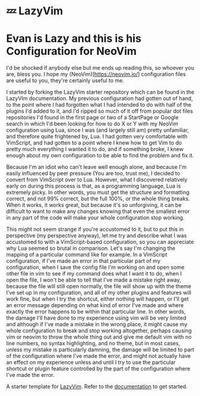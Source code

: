 # 💤 LazyVim
# Evan is Lazy and this is his Configuration for NeoVim

I'd be shocked if anybody else but me ends up reading this, so whoever you are, bless you. I hope my (NeoVim)[https://neovim.io/] configuration files are useful to you, they're certainly useful to me. 

I started by forking the LazyVim starter repository which can be found in the LazyVIm documentation. My previous configuration had gotten out of hand, to the point where I had forgotten what I had intended to do with half of the plugins I'd added to it, and I'd ripped so much of it off from popular dot files repositories I'd found in the first page or two of a StartPage or Google search in which I'd been looking for how to do X or Y with my NeoVim configuration using Lua, since I was (and largely still am) pretty unfamiliar, and therefore quite frightened by, Lua. I had gotten very comfortable with VimScript, and had gotten to a point where I knew how to get Vim to do pretty much everything I wanted it to do, and if something broke, I knew enough about my own configuration to be able to find the problem and fix it. 

Because I'm an idiot who can't leave well enough alone, and because I'm easily influenced by peer pressure (You are too, trust me), I decided to convert from VimScript over to Lua. However, what I discovered relatively early on during this process is that, as a programming language, Lua is extremely picky. In other words, you must get the structure and formatting correct, and not 99% correct, but the full 100%, or the whole thing breaks. When it works, it works great, but because it's so unforgiving, it can be difficult to want to make any changes knowing that even the smallest error in any part of the code will make your whole configuration stop working.

This might not seem strange if you're accustomed to it, but to put this in perspective (my perspective anyway), let me try and describe what I was accustomed to with a VimScript-based configuration, so you can appreciate why Lua seemed so brutal in comparison. Let's say I'm changing the mapping of a particular command like <leader r> for example. In a VimScript configuration, if I've made an error in that particular part of my configuration, when I save the config file I'm working on and open some other file in vim to see if my <leader r> command does what I want it to do, when I open the file, I won't be able to tell that I've made a mistake right away, because the file will still open normally, the file will show up with the theme I've set up in my configuration, and all of my other plugins and features will work fine, but when I try the <leader r> shortcut, either nothing will happen, or I'll get an error message depending on what kind of error I've made and where exactly the error happens to be within that particular line. In other words, the damage I'll have done to my experience using vim will be very limited and although if I've made a mistake in the wrong place, it might cause my whole configuration to break and stop working altogether, perhaps causing vim or neovim to throw the whole thing out and give me default vim with no line numbers, no syntax highlighting, and no theme, but in most cases, unless my mistake is particularly damning, the damage will be limited to part of the configuration where I've made the error, and might not actually have an effect on my experience unless and until I try to use the particular shortcut or plugin feature controlled by the part of the configuration where I've made the error. 














A starter template for [LazyVim](https://github.com/LazyVim/LazyVim).
Refer to the [documentation](https://lazyvim.github.io/installation) to get started.
